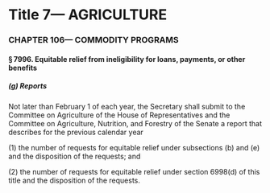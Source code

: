 
# Title 7— AGRICULTURE
### CHAPTER 106— COMMODITY PROGRAMS
#### § 7996. Equitable relief from ineligibility for loans, payments, or other benefits
##### (g) Reports

Not later than February 1 of each year, the Secretary shall submit to the Committee on Agriculture of the House of Representatives and the Committee on Agriculture, Nutrition, and Forestry of the Senate a report that describes for the previous calendar year

(1) the number of requests for equitable relief under subsections (b) and (e) and the disposition of the requests; and

(2) the number of requests for equitable relief under section 6998(d) of this title and the disposition of the requests.
